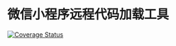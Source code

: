# 微信小程序远程代码加载工具

[![Coverage Status](https://coveralls.io/repos/github/tang-haibo/remote-import/badge.svg?branch=master)](https://coveralls.io/github/tang-haibo/remote-import?branch=master)

